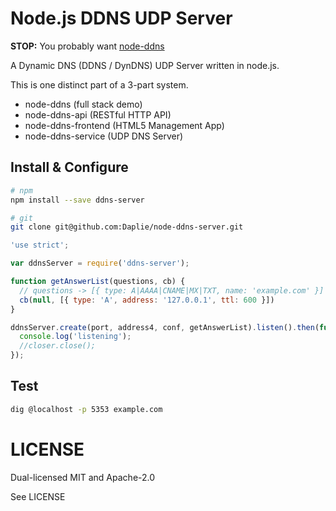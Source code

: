 Node.js DDNS UDP Server
======

**STOP:** You probably want [node-ddns](https://github.com/Daplie/node-ddns)

A Dynamic DNS (DDNS / DynDNS) UDP Server written in node.js.

This is one distinct part of a 3-part system.

  * node-ddns (full stack demo)
  * node-ddns-api (RESTful HTTP API)
  * node-ddns-frontend (HTML5 Management App)
  * node-ddns-service (UDP DNS Server)

Install & Configure
-------------------

```bash
# npm
npm install --save ddns-server

# git
git clone git@github.com:Daplie/node-ddns-server.git
```

```javascript
'use strict';

var ddnsServer = require('ddns-server');

function getAnswerList(questions, cb) {
  // questions -> [{ type: A|AAAA|CNAME|MX|TXT, name: 'example.com' }]
  cb(null, [{ type: 'A', address: '127.0.0.1', ttl: 600 }])
}

ddnsServer.create(port, address4, conf, getAnswerList).listen().then(function (closer) {
  console.log('listening');
  //closer.close();
});
```

Test
----

```bash
dig @localhost -p 5353 example.com
```


LICENSE
=======

Dual-licensed MIT and Apache-2.0

See LICENSE
